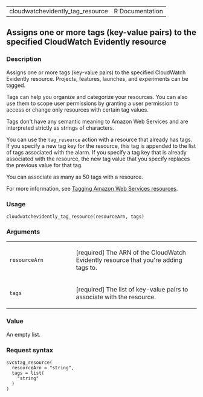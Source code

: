 <table style="width: 100%;">
<tbody>
<tr class="odd">
<td>cloudwatchevidently_tag_resource</td>
<td style="text-align: right;">R Documentation</td>
</tr>
</tbody>
</table>

## Assigns one or more tags (key-value pairs) to the specified CloudWatch Evidently resource

### Description

Assigns one or more tags (key-value pairs) to the specified CloudWatch
Evidently resource. Projects, features, launches, and experiments can be
tagged.

Tags can help you organize and categorize your resources. You can also
use them to scope user permissions by granting a user permission to
access or change only resources with certain tag values.

Tags don't have any semantic meaning to Amazon Web Services and are
interpreted strictly as strings of characters.

You can use the `tag_resource` action with a resource that already has
tags. If you specify a new tag key for the resource, this tag is
appended to the list of tags associated with the alarm. If you specify a
tag key that is already associated with the resource, the new tag value
that you specify replaces the previous value for that tag.

You can associate as many as 50 tags with a resource.

For more information, see [Tagging Amazon Web Services
resources](https://docs.aws.amazon.com/tag-editor/latest/userguide/tagging.html).

### Usage

    cloudwatchevidently_tag_resource(resourceArn, tags)

### Arguments

<table>
<colgroup>
<col style="width: 35%" />
<col style="width: 65%" />
</colgroup>
<tbody>
<tr class="odd">
<td><code
id="cloudwatchevidently_tag_resource_:_resourceArn">resourceArn</code></td>
<td><p>[required] The ARN of the CloudWatch Evidently resource that
you're adding tags to.</p></td>
</tr>
<tr class="even">
<td><code id="cloudwatchevidently_tag_resource_:_tags">tags</code></td>
<td><p>[required] The list of key-value pairs to associate with the
resource.</p></td>
</tr>
</tbody>
</table>

### Value

An empty list.

### Request syntax

    svc$tag_resource(
      resourceArn = "string",
      tags = list(
        "string"
      )
    )

